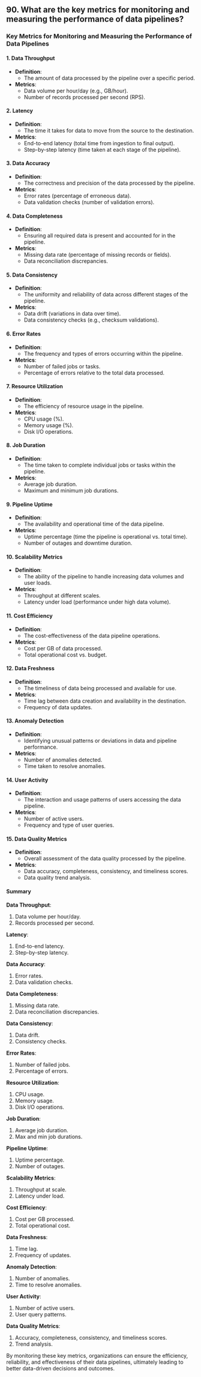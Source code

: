 ## 90. What are the key metrics for monitoring and measuring the performance of data pipelines?


### Key Metrics for Monitoring and Measuring the Performance of Data Pipelines

#### 1. Data Throughput
   - **Definition**:
     - The amount of data processed by the pipeline over a specific period.
   - **Metrics**:
     - Data volume per hour/day (e.g., GB/hour).
     - Number of records processed per second (RPS).

#### 2. Latency
   - **Definition**:
     - The time it takes for data to move from the source to the destination.
   - **Metrics**:
     - End-to-end latency (total time from ingestion to final output).
     - Step-by-step latency (time taken at each stage of the pipeline).

#### 3. Data Accuracy
   - **Definition**:
     - The correctness and precision of the data processed by the pipeline.
   - **Metrics**:
     - Error rates (percentage of erroneous data).
     - Data validation checks (number of validation errors).

#### 4. Data Completeness
   - **Definition**:
     - Ensuring all required data is present and accounted for in the pipeline.
   - **Metrics**:
     - Missing data rate (percentage of missing records or fields).
     - Data reconciliation discrepancies.

#### 5. Data Consistency
   - **Definition**:
     - The uniformity and reliability of data across different stages of the pipeline.
   - **Metrics**:
     - Data drift (variations in data over time).
     - Data consistency checks (e.g., checksum validations).

#### 6. Error Rates
   - **Definition**:
     - The frequency and types of errors occurring within the pipeline.
   - **Metrics**:
     - Number of failed jobs or tasks.
     - Percentage of errors relative to the total data processed.

#### 7. Resource Utilization
   - **Definition**:
     - The efficiency of resource usage in the pipeline.
   - **Metrics**:
     - CPU usage (%).
     - Memory usage (%).
     - Disk I/O operations.

#### 8. Job Duration
   - **Definition**:
     - The time taken to complete individual jobs or tasks within the pipeline.
   - **Metrics**:
     - Average job duration.
     - Maximum and minimum job durations.

#### 9. Pipeline Uptime
   - **Definition**:
     - The availability and operational time of the data pipeline.
   - **Metrics**:
     - Uptime percentage (time the pipeline is operational vs. total time).
     - Number of outages and downtime duration.

#### 10. Scalability Metrics
   - **Definition**:
     - The ability of the pipeline to handle increasing data volumes and user loads.
   - **Metrics**:
     - Throughput at different scales.
     - Latency under load (performance under high data volume).

#### 11. Cost Efficiency
   - **Definition**:
     - The cost-effectiveness of the data pipeline operations.
   - **Metrics**:
     - Cost per GB of data processed.
     - Total operational cost vs. budget.

#### 12. Data Freshness
   - **Definition**:
     - The timeliness of data being processed and available for use.
   - **Metrics**:
     - Time lag between data creation and availability in the destination.
     - Frequency of data updates.

#### 13. Anomaly Detection
   - **Definition**:
     - Identifying unusual patterns or deviations in data and pipeline performance.
   - **Metrics**:
     - Number of anomalies detected.
     - Time taken to resolve anomalies.

#### 14. User Activity
   - **Definition**:
     - The interaction and usage patterns of users accessing the data pipeline.
   - **Metrics**:
     - Number of active users.
     - Frequency and type of user queries.

#### 15. Data Quality Metrics
   - **Definition**:
     - Overall assessment of the data quality processed by the pipeline.
   - **Metrics**:
     - Data accuracy, completeness, consistency, and timeliness scores.
     - Data quality trend analysis.

#### Summary

**Data Throughput**:
1. Data volume per hour/day.
2. Records processed per second.

**Latency**:
1. End-to-end latency.
2. Step-by-step latency.

**Data Accuracy**:
1. Error rates.
2. Data validation checks.

**Data Completeness**:
1. Missing data rate.
2. Data reconciliation discrepancies.

**Data Consistency**:
1. Data drift.
2. Consistency checks.

**Error Rates**:
1. Number of failed jobs.
2. Percentage of errors.

**Resource Utilization**:
1. CPU usage.
2. Memory usage.
3. Disk I/O operations.

**Job Duration**:
1. Average job duration.
2. Max and min job durations.

**Pipeline Uptime**:
1. Uptime percentage.
2. Number of outages.

**Scalability Metrics**:
1. Throughput at scale.
2. Latency under load.

**Cost Efficiency**:
1. Cost per GB processed.
2. Total operational cost.

**Data Freshness**:
1. Time lag.
2. Frequency of updates.

**Anomaly Detection**:
1. Number of anomalies.
2. Time to resolve anomalies.

**User Activity**:
1. Number of active users.
2. User query patterns.

**Data Quality Metrics**:
1. Accuracy, completeness, consistency, and timeliness scores.
2. Trend analysis.

By monitoring these key metrics, organizations can ensure the efficiency, reliability, and effectiveness of their data pipelines, ultimately leading to better data-driven decisions and outcomes.